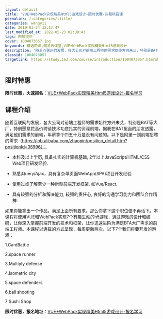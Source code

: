 ```yaml
---
layout: default
title: 'VUE+WebPack实现精美Html5游戏设计-限时优惠-网易精品课'
permalink: /:categories/:title/
categories: wangyi2
date: 2019-03-24 12:17:47
last_modified_at: 2022-05-23 02:09:43
tags: 网易提供
cover: 1004073057.jpg
keywords: 精选网课,网易云课堂,VUE+WebPack实现精美Html5游戏设计
description: '随着互联网的发展，各大公司对前端工程师的需求始终方兴未艾，特别是BAT等大厂，特别愿意花高价聘请技术功底扎实的资深前端，'
classid: 1004073057
targetlink: https://study.163.com/course/introduction/1004073057.htm?share=1&shareId=1025206652&utm_campaign=share&utm_medium=iphoneShare&utm_source=&utm_u=1025206652
---
```


## 限时特惠

**限时优惠，火速报名**：[VUE+WebPack实现精美Html5游戏设计-报名学习](https://study.163.com/course/introduction/1004073057.htm?share=1&shareId=1025206652&utm_campaign=share&utm_medium=iphoneShare&utm_source=&utm_u=1025206652)

## 课程介绍

随着互联网的发展，各大公司对前端工程师的需求始终方兴未艾，特别是BAT等大厂，特别愿意花高价聘请技术功底扎实的资深前端，据我在BAT里面的朋友透露，满足他们需求的前端，年薪拿个四五十万是没有问题的。以下是阿里一则前端招聘的需求（https://job.alibaba.com/zhaopin/position_detail.htm?positionId=36996）：

- 本科及以上学历, 具备扎实的计算机基础, 2年以上JavaScript/HTML/CSS Web项目研发经验. 

- 熟悉jQuery/Ajax，具有复杂单页面WebApp(SPA)项目开发经验. 

- 使用过或了解至少一种新型前端开发框架, 如Vue/React. 

- 具有较强的分析和解决能力, 较强的责任心, 良好的沟通学习能力和团队合作精神. 



如果你能拿出一个作品，满足上面所有要求，那么你拿下这个职位便不再话下。本课程将使用VUE和WebPack实现7个有趣生动的h5游戏，通过游戏的设计和编码，让你深入掌握前端开发的技术和框架，让你迅速进阶为满足BTA大厂需求的前端工程师。本课程以连载的方式呈现，每周更新两次，以下7个我们将要开发的游戏：

1.CardBattle

2.space runner

3.Multiply defense

4.Isometric city

5.space defenders

6.ball shooting

7 Sushi Shop

**限时优惠，报名地址**：[VUE+WebPack实现精美Html5游戏设计-报名学习](https://study.163.com/course/introduction/1004073057.htm?share=1&shareId=1025206652&utm_campaign=share&utm_medium=iphoneShare&utm_source=&utm_u=1025206652)


